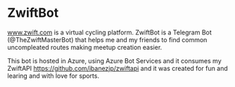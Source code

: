 # ZwiftBot

www.zwift.com is a virtual cycling platform. ZwiftBot is a Telegram Bot (@TheZwiftMasterBot) that helps me and my friends to find common uncompleated routes making meetup creation easier.

This bot is hosted in Azure, using Azure Bot Services and it consumes my ZwiftAPI https://github.com/ibanezjp/zwiftapi and it was created for fun and learing and with love for sports.



